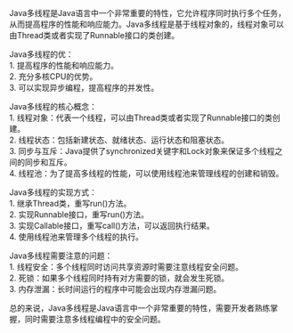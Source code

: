 Java多线程是Java语言中一个非常重要的特性，它允许程序同时执行多个任务，从而提高程序的性能和响应能力。Java多线程是基于线程对象的，线程对象可以由Thread类或者实现了Runnable接口的类创建。  
  
Java多线程的优：  
1. 提高程序的性能和响应能力。  
2. 充分多核CPU的优势。  
3. 可以实现异步编程，提高程序的并发性。  
  
Java多线程的核心概念：  
1. 线程对象：代表一个线程，可以由Thread类或者实现了Runnable接口的类创建。  
2. 线程状态：包括新建状态、就绪状态、运行状态和阻塞状态。  
3. 同步与互斥：Java提供了synchronized关键字和Lock对象来保证多个线程之间的同步和互斥。  
4. 线程池：为了提高多线程的性能，可以使用线程池来管理线程的创建和销毁。  
  
Java多线程的实现方式：  
1. 继承Thread类，重写run()方法。  
2. 实现Runnable接口，重写run()方法。  
3. 实现Callable接口，重写call()方法，可以返回执行结果。  
4. 使用线程池来管理多个线程的执行。  
  
Java多线程需要注意的问题：  
1. 线程安全：多个线程同时访问共享资源时需要注意线程安全问题。  
2. 死锁：如果多个线程同时持有对方需要的锁，就会发生死锁。  
3. 内存泄漏：长时间运行的程序中可能会出现内存泄漏问题。  
  
总的来说，Java多线程是Java语言中一个非常重要的特性，需要开发者熟练掌握，同时需要注意多线程编程中的安全问题。